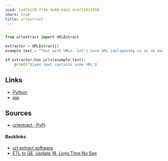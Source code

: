 ```yaml
---
uuid: 1a425c29-ff46-4e68-bda1-dc4f32023936
share: true
title: urlextract
---
```

``` python

from urlextract import URLExtract

extractor = URLExtract()
example_text = "Text with URLs. Let's have URL janlipovsky.cz as an example."

if extractor.has_urls(example_text):
    print("Given text contains some URL")

```


## Links

* [Python](/80428ac9-197a-4c70-9230-119cf9079782)
* [pip](/281aeb90-8a3a-4a12-ac70-4f0f56efa762)

## Sources

* [urlextract · PyPI](https://pypi.org/project/urlextract/)

#### Backlinks

* [url extract software](/63a2e775-20b2-46c7-a4e4-0d27eea261b5)
* [ETL to QE, Update 18, Long Time No See](/07184fda-87ef-4fa9-9c6e-1c4382f6fabc)